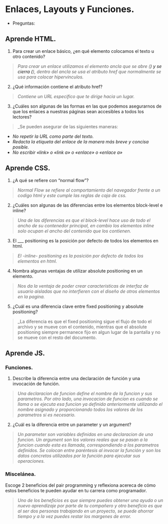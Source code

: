 # Enlaces, Layouts y Funciones.

- Preguntas:
## Aprende HTML.
1. Para crear un enlace básico, ¿en qué elemento colocamos el texto u otro contenido?
>_Para crear un enlace utilizamos el elemento ancla que se abre (<a>) y se cierra (</a>), dentro del ancla se usa el atributo href que normalmente se usa para colocar hipervinculos._
2. ¿Qué información contiene el atributo href?
>_Contiene un URL especifico que te dirige hacia un lugar._
3. ¿Cuáles son algunas de las formas en las que podemos asegurarnos de que los enlaces a nuestras páginas sean accesibles a todos los lectores?
>_Se pueden asegurar de las siguientes maneras:
- _No repetir la URL como parte del texto._
- _Redacta la etiqueta del enlace de la manera más breve y concisa posible._
- _No escribir «link» o «link a» o «enlace» o «enlace a»_

## Aprende CSS.
1. ¿A qué se refiere con “normal flow”?
>_Normal Flow se refiere al comportamiento del navegador frente a un codigo html y este cumple las reglas de caja de css._
2. ¿Cuáles son algunas de las diferencias entre los elementos block-level e inline?
>_Una de las diferencias es que el block-level hace uso de todo el ancho de su contenedor principal, en cambio los elementos inline solo ocupan el ancho del contenido que los contienen._
3. El ___ positioning es la posición por defecto de todos los elementos en html.
>_El -inline- positioning es la posición por defecto de todos los elementos en html._
4. Nombra algunas ventajas de utilizar absolute positioning en un elemento.
>_Nos da la ventaja de poder crear caracteristicas de interfaz de usuario aisladas que no interfieren con el diseño de otros elementos en la pagina._
5. ¿Cuál es una diferencia clave entre fixed positioning y absolute positioning?
>_La diferencia es que el fixed positioning sigue el flujo de todo el archivo y se mueve con el contenido, mientras que el absolute positioning siempre permanece fijo en algun lugar de la pantalla y no se mueve con el resto del documento.

## Aprende JS.
### Funciones.
1. Describe la diferencia entre una declaración de función y una invocación de función.
>_Una declaracion de funcion define el nombre de la funcion y sus parametros. Por otro lado, una invocacion de funcion es cuando se llama o se ejecuta esa funcion ya definida anteriormente utilizando el nombre asignado y proporcionando todos los valores de los parametros si es necesario._
2. ¿Cuál es la diferencia entre un parameter y un argument?
>_Un parameter son variables definidas en una declaracion de una funcion. Un argument son los valores reales que se pasan a la funcion cuando esta es llamada, correspondiendo a los parametros definidos. Se colocan entre paréntesis al invocar la función y son los datos concretos utilizados por la función para ejecutar sus operaciones._

### Miscelánea.
Escoge 2 beneficios del pair programming y reflexiona acereca de cómo estos beneficios te pueden ayudar en tu carrera como programador.
>_Uno de los beneficios es que siempre puedes obtener una ayuda o un nuevo aprendizaje por parte de tu compañero y otro beneficio es que al ser dos personas trabajando en un proyecto, se puede ahorrar tiempo y a la vez puedes restar los margenes de error._